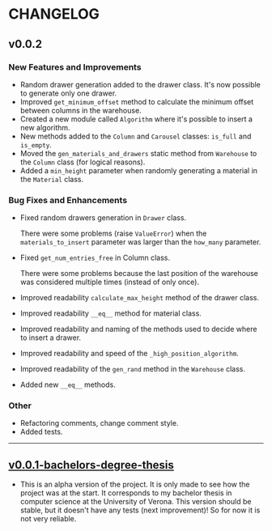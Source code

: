 # CHANGELOG

## v0.0.2

### New Features and Improvements
- Random drawer generation added to the drawer class. It's now possible to generate only one drawer.
- Improved `get_minimum_offset` method to calculate the minimum offset between columns in the warehouse.
- Created a new module called `Algorithm` where it's possible to insert a new algorithm.
- New methods added to the `Column` and `Carousel` classes: `is_full` and `is_empty`.
- Moved the `gen_materials_and_drawers` static method from `Warehouse` to the `Column` class (for logical reasons).
- Added a `min_height` parameter when randomly generating a material in the `Material` class.

### Bug Fixes and Enhancements
- Fixed random drawers generation in `Drawer` class. 

  There were some problems (raise `ValueError`) when the `materials_to_insert` parameter was larger than the `how_many` 
  parameter.
- Fixed `get_num_entries_free` in Column class.

  There were some problems because the last position of the warehouse was considered multiple times 
  (instead of only once).
- Improved readability `calculate_max_height` method of the drawer class.
- Improved readability `__eq__` method for material class.
- Improved readability and naming of the methods used to decide where to insert a drawer.
- Improved readability and speed of the `_high_position_algorithm`.
- Improved readability of the `gen_rand` method in the `Warehouse` class.
- Added new `__eq__` methods.

### Other
- Refactoring comments, change comment style.
- Added tests.

------------------------------------------------------------------------------------------------------------------------

## [v0.0.1-bachelors-degree-thesis](https://github.com/AndreVale69/simulator-automatic-warehouse/releases/tag/v0.0.1-bachelors-degree-thesis)
- This is an alpha version of the project. It is only made to see how the project was at the start. It corresponds to my bachelor thesis in computer science at the University of Verona. 
  This version should be stable, but it doesn't have any tests (next improvement)! So for now it is not very reliable.